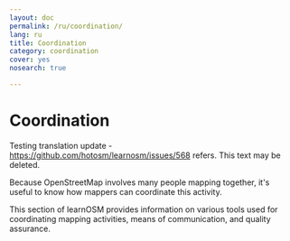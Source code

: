 ```yaml
---
layout: doc
permalink: /ru/coordination/
lang: ru
title: Coordination
category: coordination
cover: yes
nosearch: true

---
```


Coordination
============

Testing translation update - https://github.com/hotosm/learnosm/issues/568 refers. This text may be deleted.  

Because OpenStreetMap involves many people mapping together, it's useful to know how mappers can coordinate this activity.

This section of learnOSM provides information on various tools used for coordinating mapping activities, means of communication, and quality assurance.
